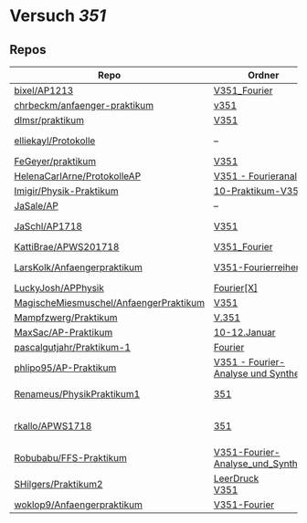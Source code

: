 # Versuch *351*

## Repos

|                                          Repo                                          |                                                                   Ordner                                                                    |                                                                                                                                                                                                 PDFs                                                                                                                                                                                                 |
|----------------------------------------------------------------------------------------|---------------------------------------------------------------------------------------------------------------------------------------------|------------------------------------------------------------------------------------------------------------------------------------------------------------------------------------------------------------------------------------------------------------------------------------------------------------------------------------------------------------------------------------------------------|
|[bixel/AP1213](../repo/bixel/AP1213)                                                    |[V351_Fourier](https://github.com/bixel/AP1213/tree/master/V351_Fourier)                                                                     |[00_protokoll.pdf](https://docs.google.com/viewer?url=https://raw.githubusercontent.com/bixel/AP1213/master/V351_Fourier/00_protokoll.pdf)                                                                                                                                                                                                                                                            |
|[chrbeckm/anfaenger-praktikum](../repo/chrbeckm/anfaenger-praktikum)                    |[v351](https://github.com/chrbeckm/anfaenger-praktikum/tree/master/v351)                                                                     |[main.pdf](https://docs.google.com/viewer?url=https://raw.githubusercontent.com/NicoWeio/awesome-ap-pdfs/main/chrbeckm%E2%88%95anfaenger-praktikum/351/main.pdf) \*                                                                                                                                                                                                                                   |
|[dlmsr/praktikum](../repo/dlmsr/praktikum)                                              |[V351](https://github.com/dlmsr/praktikum/tree/master/V351)                                                                                  |–                                                                                                                                                                                                                                                                                                                                                                                                     |
|[elliekayl/Protokolle](../repo/elliekayl/Protokolle)                                    |–                                                                                                                                            |[V351_Fourier-Analyse_und_Synthese.pdf](https://docs.google.com/viewer?url=https://raw.githubusercontent.com/elliekayl/Protokolle/master/V100-V354/V351_Fourier-Analyse_und_Synthese.pdf)                                                                                                                                                                                                             |
|[FeGeyer/praktikum](../repo/FeGeyer/praktikum)                                          |[V351](https://github.com/FeGeyer/praktikum/tree/master/3_Semester/V351)                                                                     |[V351.pdf](https://docs.google.com/viewer?url=https://raw.githubusercontent.com/FeGeyer/praktikum/master/3_Semester/PDF%20Dateien/V351.pdf)                                                                                                                                                                                                                                                           |
|[HelenaCarlArne/ProtokolleAP](../repo/HelenaCarlArne/ProtokolleAP)                      |[V351 - Fourieranalyse](https://github.com/HelenaCarlArne/ProtokolleAP/tree/master/V351%20-%20Fourieranalyse)                                |[Abgabe.pdf](https://docs.google.com/viewer?url=https://raw.githubusercontent.com/NicoWeio/awesome-ap-pdfs/main/HelenaCarlArne%E2%88%95ProtokolleAP/351/Abgabe.pdf) \*                                                                                                                                                                                                                                |
|[Imigir/Physik-Praktikum](../repo/Imigir/Physik-Praktikum)                              |[10-Praktikum-V351](https://github.com/Imigir/Physik-Praktikum/tree/master/10-Praktikum-V351)                                                |–                                                                                                                                                                                                                                                                                                                                                                                                     |
|[JaSale/AP](../repo/JaSale/AP)                                                          |–                                                                                                                                            |[V351.pdf](https://docs.google.com/viewer?url=https://raw.githubusercontent.com/JaSale/AP/master/PDF/V351.pdf)                                                                                                                                                                                                                                                                                        |
|[JaSchl/AP1718](../repo/JaSchl/AP1718)                                                  |[V351](https://github.com/JaSchl/AP1718/tree/master/V351)                                                                                    |[proto351.pdf](https://docs.google.com/viewer?url=https://raw.githubusercontent.com/JaSchl/AP1718/master/V351/proto351.pdf)<br/>[V351.pdf](https://docs.google.com/viewer?url=https://raw.githubusercontent.com/JaSchl/AP1718/master/V351/V351.pdf)                                                                                                                                                   |
|[KattiBrae/APWS201718](../repo/KattiBrae/APWS201718)                                    |[V351_Fourier](https://github.com/KattiBrae/APWS201718/tree/master/AP1/V351_Fourier)                                                         |–                                                                                                                                                                                                                                                                                                                                                                                                     |
|[LarsKolk/Anfaengerpraktikum](../repo/LarsKolk/Anfaengerpraktikum)                      |[V351-Fourierreihen](https://github.com/LarsKolk/Anfaengerpraktikum/tree/master/V351-Fourierreihen)                                          |[V351-altp.pdf](https://docs.google.com/viewer?url=https://raw.githubusercontent.com/LarsKolk/Anfaengerpraktikum/master/V351-Fourierreihen/V351-altp.pdf)<br/>[V351-altp2.pdf](https://docs.google.com/viewer?url=https://raw.githubusercontent.com/LarsKolk/Anfaengerpraktikum/master/V351-Fourierreihen/V351-altp2.pdf)                                                                             |
|[LuckyJosh/APPhysik](../repo/LuckyJosh/APPhysik)                                        |[Fourier[X]](https://github.com/LuckyJosh/APPhysik/tree/master/Fourier%5BX%5D)                                                               |–                                                                                                                                                                                                                                                                                                                                                                                                     |
|[MagischeMiesmuschel/AnfaengerPraktikum](../repo/MagischeMiesmuschel/AnfaengerPraktikum)|[V351](https://github.com/MagischeMiesmuschel/AnfaengerPraktikum/tree/master/V351)                                                           |[main.pdf](https://docs.google.com/viewer?url=https://raw.githubusercontent.com/NicoWeio/awesome-ap-pdfs/main/MagischeMiesmuschel%E2%88%95AnfaengerPraktikum/351/main.pdf) \*                                                                                                                                                                                                                         |
|[Mampfzwerg/Praktikum](../repo/Mampfzwerg/Praktikum)                                    |[V.351](https://github.com/Mampfzwerg/Praktikum/tree/master/V.351)                                                                           |[main.pdf](https://docs.google.com/viewer?url=https://raw.githubusercontent.com/Mampfzwerg/Praktikum/master/V.351/latex-template/main.pdf)                                                                                                                                                                                                                                                            |
|[MaxSac/AP-Praktikum](../repo/MaxSac/AP-Praktikum)                                      |[10-12.Januar](https://github.com/MaxSac/AP-Praktikum/tree/master/10-12.Januar)                                                              |[main.pdf](https://docs.google.com/viewer?url=https://raw.githubusercontent.com/MaxSac/AP-Praktikum/master/10-12.Januar/build/main.pdf)                                                                                                                                                                                                                                                               |
|[pascalgutjahr/Praktikum-1](../repo/pascalgutjahr/Praktikum-1)                          |[Fourier](https://github.com/pascalgutjahr/Praktikum-1/tree/master/Fourier)                                                                  |–                                                                                                                                                                                                                                                                                                                                                                                                     |
|[phlipo95/AP-Praktikum](../repo/phlipo95/AP-Praktikum)                                  |[V351 - Fourier-Analyse und Synthese](https://github.com/phlipo95/AP-Praktikum/tree/master/V351%20-%20Fourier-Analyse%20und%20Synthese)      |[main.pdf](https://docs.google.com/viewer?url=https://raw.githubusercontent.com/NicoWeio/awesome-ap-pdfs/main/phlipo95%E2%88%95AP-Praktikum/351/main.pdf) \*                                                                                                                                                                                                                                          |
|[Renameus/PhysikPraktikum1](../repo/Renameus/PhysikPraktikum1)                          |[351](https://github.com/Renameus/PhysikPraktikum1/tree/master/Versuche/351)                                                                 |[protokoll.pdf](https://docs.google.com/viewer?url=https://raw.githubusercontent.com/Renameus/PhysikPraktikum1/master/Versuche/351/protokoll.pdf)<br/>[V351.pdf](https://docs.google.com/viewer?url=https://raw.githubusercontent.com/Renameus/PhysikPraktikum1/master/Versuche/351/V351.pdf)                                                                                                         |
|[rkallo/APWS1718](../repo/rkallo/APWS1718)                                              |[351](https://github.com/rkallo/APWS1718/tree/master/351)                                                                                    |[main.pdf](https://docs.google.com/viewer?url=https://raw.githubusercontent.com/rkallo/APWS1718/master/351/main.pdf)<br/>[main_korrigiert.pdf](https://docs.google.com/viewer?url=https://raw.githubusercontent.com/rkallo/APWS1718/master/351/main_korrigiert.pdf)<br/>[protokoll.pdf](https://docs.google.com/viewer?url=https://raw.githubusercontent.com/rkallo/APWS1718/master/351/protokoll.pdf)|
|[Robubabu/FFS-Praktikum](../repo/Robubabu/FFS-Praktikum)                                |[ V351-Fourier-Analyse_und_Synthese](https://github.com/Robubabu/FFS-Praktikum/tree/master/%20V351-Fourier-Analyse_und_Synthese)             |[V351.pdf](https://docs.google.com/viewer?url=https://raw.githubusercontent.com/Robubabu/FFS-Praktikum/master/Versuchs_pdfs/WS/V351.pdf)                                                                                                                                                                                                                                                              |
|[SHilgers/Praktikum2](../repo/SHilgers/Praktikum2)                                      |[LeerDruck](https://github.com/SHilgers/Praktikum2/tree/master/LeerDruck)<br/>[V351](https://github.com/SHilgers/Praktikum2/tree/master/V351)|–                                                                                                                                                                                                                                                                                                                                                                                                     |
|[woklop9/Anfaengerpraktikum](../repo/woklop9/Anfaengerpraktikum)                        |[V351-Fourier](https://github.com/woklop9/Anfaengerpraktikum/tree/master/V351-Fourier)                                                       |[main.pdf](https://docs.google.com/viewer?url=https://raw.githubusercontent.com/NicoWeio/awesome-ap-pdfs/main/woklop9%E2%88%95Anfaengerpraktikum/351/main.pdf) \*                                                                                                                                                                                                                                     |

